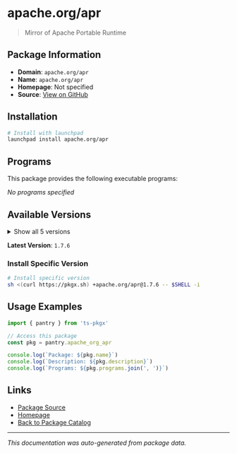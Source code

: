# apache.org/apr

> Mirror of Apache Portable Runtime

## Package Information

- **Domain**: `apache.org/apr`
- **Name**: `apache.org/apr`
- **Homepage**: Not specified
- **Source**: [View on GitHub](https://github.com/pkgxdev/pantry/tree/main/projects/apache.org/apr/package.yml)

## Installation

```bash
# Install with launchpad
launchpad install apache.org/apr
```

## Programs

This package provides the following executable programs:

*No programs specified*

## Available Versions

<details>
<summary>Show all 5 versions</summary>

- `1.7.6`, `1.7.5`, `1.7.4`, `1.7.3`, `1.7.2`

</details>

**Latest Version**: `1.7.6`

### Install Specific Version

```bash
# Install specific version
sh <(curl https://pkgx.sh) +apache.org/apr@1.7.6 -- $SHELL -i
```

## Usage Examples

```typescript
import { pantry } from 'ts-pkgx'

// Access this package
const pkg = pantry.apache_org_apr

console.log(`Package: ${pkg.name}`)
console.log(`Description: ${pkg.description}`)
console.log(`Programs: ${pkg.programs.join(', ')}`)
```

## Links

- [Package Source](https://github.com/pkgxdev/pantry/tree/main/projects/apache.org/apr/package.yml)
- [Homepage](#)
- [Back to Package Catalog](../package-catalog.md)

---

*This documentation was auto-generated from package data.*
